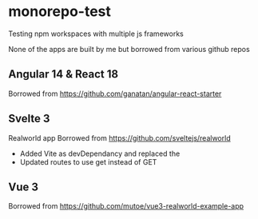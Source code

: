 # monorepo-test
Testing npm workspaces with multiple js frameworks

None of the apps are built by me but borrowed from various github repos

## Angular 14 & React 18

Borrowed from https://github.com/ganatan/angular-react-starter 

## Svelte 3
Realworld app 
Borrowed from https://github.com/sveltejs/realworld

* Added Vite as devDependancy and replaced the 
* Updated routes to use get instead of GET


## Vue 3
Borrowed from https://github.com/mutoe/vue3-realworld-example-app 




